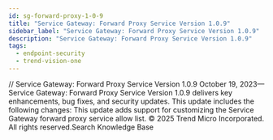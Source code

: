 ```yaml
---
id: sg-forward-proxy-1-0-9
title: "Service Gateway: Forward Proxy Service Version 1.0.9"
sidebar_label: "Service Gateway: Forward Proxy Service Version 1.0.9"
description: "Service Gateway: Forward Proxy Service Version 1.0.9"
tags:
  - endpoint-security
  - trend-vision-one
---
```


/*<![CDATA[*/ $('#title').html($('meta[name=map-description]').attr('content')); /*]]>*/ Service Gateway: Forward Proxy Service Version 1.0.9 October 19, 2023—Service Gateway: Forward Proxy Service Version 1.0.9 delivers key enhancements, bug fixes, and security updates. This update includes the following changes: This update adds support for customizing the Service Gateway forward proxy service allow list. © 2025 Trend Micro Incorporated. All rights reserved.Search Knowledge Base